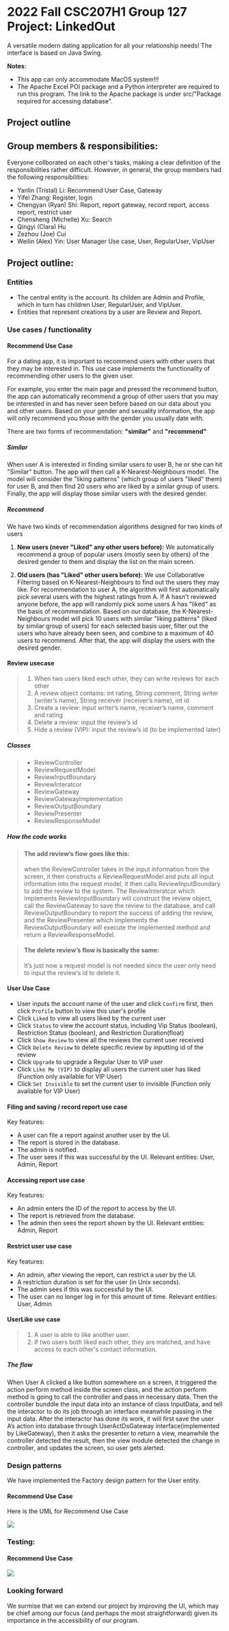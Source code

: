 # 2022 Fall CSC207H1 Group 127 Project: LinkedOut

A versatile modern dating application for all your relationship needs! The interface is based on Java Swing.

**Notes**:
- This app can only accommodate MacOS system!!!
- The Apache Excel POI package and a Python interpreter are required to run this program. The link to the Apache package is under src/"Package required for accessing database".

## Project outline

## Group members & responsibilities:
Everyone collborated on each other's tasks, making a clear definition of the responsibilities rather difficult. However, in general, the group members had the following responsibilities:
- Yanlin (Tristal) Li: Recommend User Case, Gateway
- Yifei Zhang: Register, login
- Chengyan (Ryan) Shi: Report, report gateway, record report, access report, restrict user
- Chensheng (Michelle) Xu: Search
- Qingyi (Clara) Hu
- Zezhou (Joe) Cui
- Weilin (Alex) Yin: User Manager Use case, User, RegularUser, VipUser

## Project outline:

### Entities

- The central entity is the account. Its childen are Admin and Profile, which in turn has children User, RegularUser, and VipUser.
- Entities that represent creations by a user are Review and Report.

### Use cases / functionality

#### Recommend Use Case

For a dating app, it is important to recommend users with other users that they may be interested in. 
This use case implements the functionality of recommending other users to the given user. 

For example, you enter the main page and pressed the recommend button, the app can automatically 
recommend a group of other users that you may be interested in and has never seen before
based on our data about you and other users. Based on your gender and sexuality information, the app
will only recommend you those with the gender you usually date with. 

There are two forms of recommendation: **"similar"** and **"recommend"**

##### Similar

When user A is interested in finding similar users to user B, he or she can hit "Similar" button. The app
will then call a K-Nearest-Neighbours model. The model will consider the "liking patterns" (which group of 
users "liked" them) for user B, and then find 20 users who are liked by a similar group of users. 
Finally, the app will display those similar users with the desired gender.

##### Recommend

We have two kinds of recommendation algorithms designed for two kinds of users

1. **New users (never "Liked" any other users before):** We automatically recommend a group of popular users 
(mostly seen by others) of the desired gender to them and display the list on the main screen. 

2. **Old users (has "Liked" other users before):** We use Collaborative Filtering based on K-Nearest-Neighbours 
to find out the users they may like. For recommendation to user A, the algorithm will first automatically pick several 
users with the highest ratings from A. If A hasn't reviewed anyone before, the app will randomly pick 
some users A has "liked" as the basis of recommendation. Based on our database, the K-Nearest-Neighbours model 
will pick 10 users with similar "liking patterns" (liked by similar group of users) for each selected basis user, 
filter out the users who have already been seen, and combine to a maximum of 40 users to recommend. After that, the 
app will display the users with the desired gender. 

#### Review usecase

>1. When two users liked each other, they can write reviews for each other
>2. A review object contains: int rating, String comment, String writer (writer’s name), String receiver (receiver’s name), int id
>3. Create a review: input writer’s name, receiver’s name, comment and rating
>4. Delete a review: input the review’s id
>5. Hide a review (VIP): input the review’s id (to be implemented later)

##### Classes

>- ReviewController
>- ReviewRequestModel
>- ReviewInputBoundary
>- ReviewInteratcor
>- ReviewGateway
>- ReviewGatewayImplementation
>- ReviewOutputBoundary
>- ReviewPresenter
>- ReviewResponseModel

##### How the code works

> #### The add review’s flow goes like this:
> when the ReviewController takes in the input information from the screen, it then
> constructs a ReviewRequestModel and puts all input information into the request model, it then calls ReviewInputBoundary
> to add the review to the system. The ReviewInteratcor which implements ReviewInputBoundary will construct the review
> object, call the ReviewGateway to save the review to the database, and call ReviewOutputBoundary to report the success
> of adding the review, and the ReviewPresenter which implements the ReviewOutputBoundary will execute the implemented
> method and return a ReviewResponseModel.

> #### The delete review’s flow is basically the same:
> It’s just now a request model is not needed since the user only need to
> input the review’s id to delete it.


#### User Use Case

- User inputs the account name of the user and click `Confirm` first, then click `Profile` button to view this user's profile
- Click `Liked` to view all users liked by the current user
- Click `Status` to view the account status, including Vip Status (boolean), Restriction Status (boolean), and Restriction Duration(float)
- Click `Show Review` to view all the reviews the current user received
- Click `Delete Review` to delete specific review by inputting id of the review
- Click `Upgrade` to upgrade a Regular User to VIP user
- Click `Like Me (VIP)` to display all users the current user has liked (Function only available for VIP User)
- Click `Set Invisible` to set the current user to invisible (Function only available for VIP User)

#### Filing and saving / record report use case

Key features:
- A user can file a report against another user by the UI.
- The report is stored in the database.
- The admin is notified.
- The user sees if this was successful by the UI.
Relevant entities: User, Admin, Report

#### Accessing report	use case

Key features:
- An admin enters the ID of the report to access by the UI.
- The report is retrieved from the database.
- The admin then sees the report shown by the UI.
Relevant entities: Admin, Report

#### Restrict user use case

Key features:
- An admin, after viewing the report, can restrict a user by the UI.
- A restriction duration is set for the user (in Unix seconds).
- The admin sees if this was successful by the UI.
- The user can no longer log in for this amount of time.
Relevant entities: User, Admin

#### UserLike use case
>1. A user is able to like another user.
>2. If two users both liked each other, they are matched, and have access to each other's contact information.
##### The flow
When User A clicked a like button somewhere on a screen, it triggered the action perform method inside the screen class, and the action perform method is going to call the controller and pass in necessary data. Then the controller bunddle the input data into an instance of class InputData, and tell the interactor to do its job through an interface meanwhile passing in the input data. After the interactor has done its work, it will first save the user A’s action into database through UserActDsGateway interface(implemented by LikeGateway), then it asks the presenter to return a view, meanwhile the controller detected the result, then the view module detected the change in controller, and updates the screen, so user gets alerted.

### Design patterns

We have implemented the Factory design pattern for the User entity.

#### Recommend Use Case
Here is the UML for Recommend Use Case

![](images/recommendUseCase.png)

### Testing:

#### Recommend Use Case

![](images/recommendTestCoverage.png)

### Looking forward

We surmise that we can extend our project by improving the UI, which may be chief among our focus (and perhaps the most straightforward) given its importance in the accessibility of our program.
